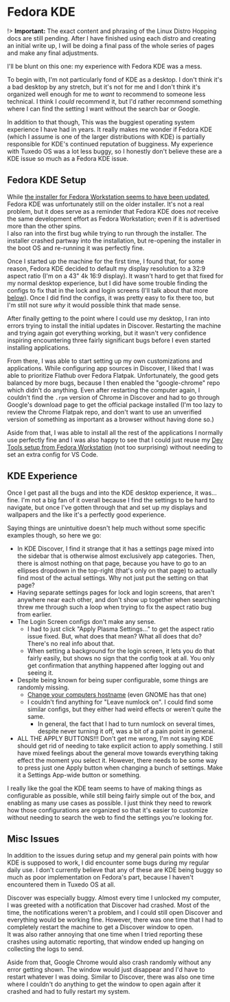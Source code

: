 # Fedora KDE
!> **Important:** The exact content and phrasing of the Linux Distro Hopping docs are still pending. After I have finished using each distro and creating an initial write up, I will be doing a final pass of the whole series of pages and make any final adjustments.

I'll be blunt on this one: my experience with Fedora KDE was a mess. 

To begin with, I'm not particularly fond of KDE as a desktop. I don't think it's a bad desktop by any stretch, but it's not for me and I don't think it's organized well enough for me to *want* to recommend to someone less technical. I think I *could* recommend it, but I'd rather recommend something where I can find the setting I want without the search bar or Google.

In addition to that though, This was the buggiest operating system experience I have had in years. It really makes me wonder if Fedora KDE (which I assume is one of the larger distributions with KDE) is partially responsible for KDE's continued reputation of bugginess. My experience with Tuxedo OS was a lot less buggy, so I honestly don't believe these are a KDE issue so much as a Fedora KDE issue.

## Fedora KDE Setup
While [the installer for Fedora Workstation seems to have been updated](/software/linux/distro-hopping-2025/fedora-workstation?id=fedora-setup), Fedora KDE was unfortunately still on the older installer. It's not a real problem, but it does serve as a reminder that Fedora KDE does *not* receive the same development effort as Fedora Workstation; even if it is advertised more than the other spins.  
I also ran into the first bug while trying to run through the installer. The installer crashed partway into the installation, but re-opening the installer in the boot OS and re-running it was perfectly fine.

Once I started up the machine for the first time, I found that, for some reason, Fedora KDE decided to default my display resolution to a 32:9 aspect ratio (I'm on a 43" 4k 16:9 display). It wasn't hard to get that fixed for my normal desktop experience, but I did have some trouble finding the configs to fix that in the lock and login screens (I'll talk about that more [below](#kde-experience)). Once I did find the configs, it was pretty easy to fix there too, but I'm still not sure *why* it would possible think that made sense.

After finally getting to the point where I could use my desktop, I ran into errors trying to install the initial updates in Discover. Restarting the machine and trying again got everything working, but it wasn't very confidence inspiring encountering three fairly significant bugs before I even started installing applications.

From there, I was able to start setting up my own customizations and applications. While configuring app sources in Discover, I liked that I was able to prioritize Flathub over Fedora Flatpak. Unfortunately, the good gets balanced by more bugs, because I then enabled the "google-chrome" repo which didn't do anything. Even after restarting the computer again, I couldn't find the `.rpm` version of Chrome in Discover and had to go through Google's download page to get the official package installed (I'm too lazy to review the Chrome Flatpak repo, and don't want to use an unverified version of something as important as a browser without having done so.)

Aside from that, I was able to install all the rest of the applications I normally use perfectly fine and I was also happy to see that I could just reuse my [Dev Tools setup from Fedora Workstation](/software/linux/distro-hopping-2025/fedora-workstation?id=dev-tools) (not too surprising) without needing to set an extra config for VS Code.

## KDE Experience
Once I get past all the bugs and into the KDE desktop experience, it was... fine. I'm not a big fan of it overall because I find the settings to be hard to navigate, but once I've gotten through that and set up my displays and wallpapers and the like it's a perfectly good experience.

Saying things are unintuitive doesn't help much without some specific examples though, so here we go:
* In KDE Discover, I find it strange that it has a settings page mixed into the sidebar that is otherwise almost exclusively app categories. Then, there is almost nothing on that page, because you have to go to an ellipses dropdown in the top-right (that's only on that page) to actually find most of the actual settings. Why not just put the setting on that page?
* Having separate settings pages for lock and login screens, that aren't anywhere near each other, and don't show up together when searching threw me through such a loop when trying to fix the aspect ratio bug from earlier.
* The Login Screen configs don't make any sense.
  * I had to just click "Apply Plasma Settings..." to get the aspect ratio issue fixed. But, what does that mean? What all does that do? There's no real info about that.
  * When setting a background for the login screen, it lets you do that fairly easily, but shows no sign that the config took at all. You only get confirmation that anything happened after logging out and seeing it.
* Despite being known for being super configurable, some things are randomly missing.
  * [Change your computers hostname](https://bugs.kde.org/show_bug.cgi?id=259285) (even GNOME has that one)
  * I couldn't find anything for "Leave numlock on". I could find some similar configs, but they either had weird effects or weren't quite the same.
    * In general, the fact that I had to turn numlock on several times, despite never turning it off, was a bit of a pain point in general.
* ALL THE APPLY BUTTONS!!! Don't get me wrong, I'm not saying KDE should get rid of needing to take explicit action to apply something. I still have mixed feelings about the general move towards everything taking effect the moment you select it. However, there needs to be some way to press just one Apply button when changing a bunch of settings. Make it a Settings App-wide button or something.

I really like the goal the KDE team seems to have of making things as configurable as possible, while still being fairly simple out of the box, and enabling as many use cases as possible. I just think they need to rework how those configurations are organized so that it's easier to customize without needing to search the web to find the settings you're looking for.

## Misc Issues
In addition to the issues during setup and my general pain points with how KDE is supposed to work, I did encounter some bugs during my regular daily use. I don't currently believe that any of these are KDE being buggy so much as poor implementation on Fedora's part, because I haven't encountered them in Tuxedo OS at all.

Discover was especially buggy. Almost every time I unlocked my computer, I was greeted with a notification that Discover had crashed. Most of the time, the notifications weren't a problem, and I could still open Discover and everything would be working fine. However, there was one time that I had to completely restart the machine to get a Discover window to open.  
It was also rather annoying that one time when I tried reporting these crashes using automatic reporting, that window ended up hanging on collecting the logs to send.

Aside from that, Google Chrome would also crash randomly without any error getting shown. The window would just disappear and I'd have to restart whatever I was doing. Similar to Discover, there was also one time where I couldn't do anything to get the window to open again after it crashed and had to fully restart my system.